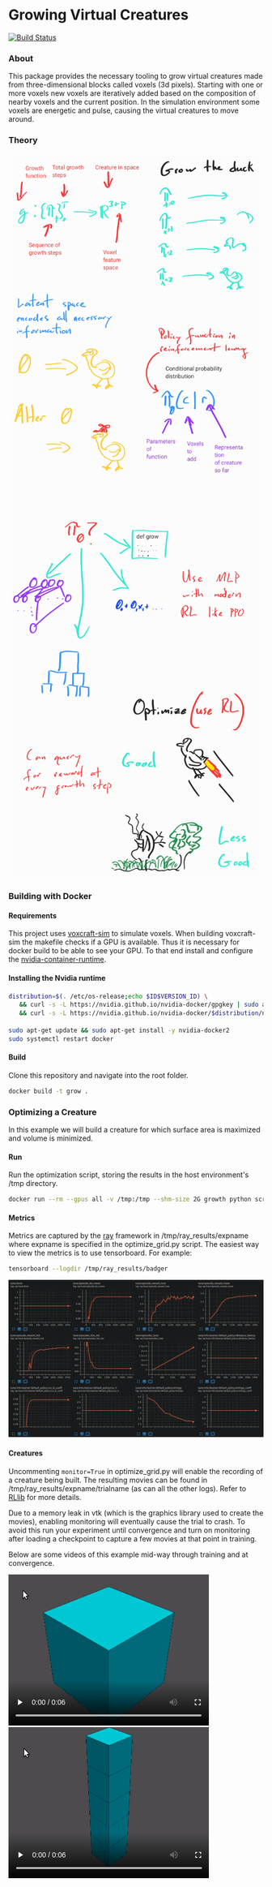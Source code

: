 # Growing Virtual Creatures

[![Build Status](https://travis-ci.com/cfusting/conditional-growth.svg?branch=main)](https://travis-ci.com/cfusting/conditional-growth)

### About

This package provides the necessary tooling to grow virtual creatures made from three-dimensional blocks called voxels (3d pixels). Starting with one or more voxels new voxels are iteratively added based on the composition of nearby voxels and the current position. In the simulation environment some voxels are energetic and pulse, causing the virtual creatures to move around.

### Theory

![theory1](./docs/theory1.jpg)
![theory2](./docs/theory2.jpg)

### Building with Docker

#### Requirements
This project uses [voxcraft-sim](https://github.com/voxcraft/voxcraft-sim) to simulate voxels. When building voxcraft-sim the makefile checks if a GPU is available. Thus it is necessary for docker build to be able to see your GPU. To that end install and configure the [nvidia-container-runtime](https://stackoverflow.com/questions/59691207/docker-build-with-nvidia-runtime).

#### Installing the Nvidia runtime

```bash
distribution=$(. /etc/os-release;echo $ID$VERSION_ID) \
   && curl -s -L https://nvidia.github.io/nvidia-docker/gpgkey | sudo apt-key add - \
   && curl -s -L https://nvidia.github.io/nvidia-docker/$distribution/nvidia-docker.list | sudo tee /etc/apt/sources.list.d/nvidia-docker.list
   
sudo apt-get update && sudo apt-get install -y nvidia-docker2
sudo systemctl restart docker
```

#### Build

Clone this repository and navigate into the root folder.

```bash
docker build -t grow .
```

### Optimizing a Creature

In this example we will build a creature for which surface area is maximized and volume is minimized.

#### Run

Run the optimization script, storing the results in the host environment's /tmp directory.

```bash
docker run --rm --gpus all -v /tmp:/tmp --shm-size 2G growth python scripts/grow/optimize_grid.py
```

#### Metrics

Metrics are captured by the [ray](https://docs.ray.io/en/master/) framework in /tmp/ray_results/expname where expname is specified in the optimize_grid.py script. The easiest way to view the metrics is to use tensorboard. For example:

```bash
tensorboard --logdir /tmp/ray_results/badger
```

![tensorboard](./docs/tensorboard.png)


#### Creatures

Uncommenting `monitor=True` in optimize_grid.py will enable the recording of a creature being built. The resulting movies can be found in /tmp/ray_results/expname/trialname (as can all the other logs). Refer to [RLlib](https://docs.ray.io/en/master/rllib.html) for more details. 

Due to a memory leak in vtk (which is the graphics library used to create the movies), enabling monitoring will eventually cause the trial to crash. To avoid this run your experiment until convergence and turn on monitoring after loading a checkpoint to capture a few movies at that point in training.

Below are some videos of this example mid-way through training and at convergence.

![midway](./docs/midway.gif)
![column](./docs/column.gif)
